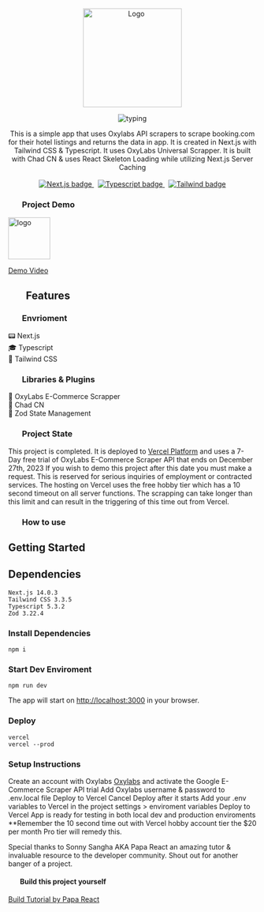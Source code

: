<p align="center">
  <br />
  <img width="200" src="https://travel-pass-beige.vercel.app/_next/image?url=%2Flogo.png&w=48&q=100" alt="Logo">
  <br />
</p>

 <p svg align="center">
<img src="https://readme-typing-svg.demolab.com?font=Noto+Serif&pause=3000&color=2FA4D7&center=true&vCenter=true&width=375&lines=Booking.com+Scraper+in+Next.js" alt=typing>
 </p>

<p align="center">
  This is a simple app that uses Oxylabs API scrapers to scrape booking.com for their hotel listings and returns the data in app. It is created in Next.js with Tailwind CSS & Typescript. It uses OxyLabs Universal Scrapper. It is built with Chad CN & uses React Skeleton Loading while utilizing Next.js Server Caching
  <br />
  <br />
  <a href="https://github.com/vercel/next.js">
    <img src="https://img.shields.io/badge/Next-black?style=for-the-badge&logo=next.js&logoColor=white" alt="Next.js badge">
  </a>
  &nbsp;
  <a href="https://github.com/microsoft/TypeScript">
    <img src="https://img.shields.io/badge/typescript-%23007ACC.svg?style=for-the-badge&logo=typescript&logoColor=white" alt="Typescript badge">
  </a>
  &nbsp;
  <a href="https://github.com/tailwindlabs/tailwindcss">
    <img src="https://img.shields.io/badge/tailwindcss-%2338B2AC.svg?style=for-the-badge&logo=tailwind-css&logoColor=white" alt="Tailwind badge">
  </a>
</p>

<h3><ul><b>Project Demo</b></ul></h3>

<a href="https://travel-pass-beige.vercel.app/" target="blank"><img align="center" src="https://travel-pass-beige.vercel.app/_next/image?url=%2Flogo.png&w=48&q=75" alt="logo" height="85" width="85" /></a>

[Demo Video](https://www.youtube.com/watch?v=ZtPs9kD9ExY)

<h2><ul><b>Features</b></ul></h2>

<h4>
<h3><ul><b>Envrioment</b></ul></h3>
        📟 Next.js <br>
        🎓 Typescript <br>
        🚀 Tailwind CSS <br>
<h3><ul><b>Libraries & Plugins</b></ul></h3>
        💎 OxyLabs E-Commerce Scrapper <br>
        💪 Chad CN<br>
        🎂 Zod State Management <br>
</h4>

<h3><ul><b>Project State</b></ul></h3>

This project is completed. It is deployed to [Vercel Platform](https://vercel.com/) and uses a 7-Day free trial of OxyLabs E-Commerce Scraper API that ends on December 27th, 2023 If you wish to demo this project after this date you must make a request. This is reserved for serious inquiries of employment or contracted services. The hosting on Vercel uses the free hobby tier which has a 10 second timeout on all server functions. The scrapping can take longer than this limit and can result in the triggering of this time out from Vercel.
<br>

<h3><ul><b>How to use</b></ul></h3>

## Getting Started

## **Dependencies**

    Next.js 14.0.3
    Tailwind CSS 3.3.5
    Typescript 5.3.2
    Zod 3.22.4

### Install Dependencies

    npm i

### Start Dev Enviroment

    npm run dev

The app will start on [http://localhost:3000](http://localhost:3000) in your browser. 

### Deploy

    vercel
    vercel --prod

### Setup Instructions
Create an account with Oxylabs [Oxylabs](https://oxylabs.io/) and activate the Google E-Commerce Scraper API trial
Add Oxylabs username & password to .env.local file
Deploy to Vercel
Cancel Deploy after it starts
Add your .env variables to Vercel in the project settings > enviroment variables
Deploy to Vercel
App is ready for testing in both local dev and production enviroments 
**Remember the 10 second time out with Vercel hobby account tier the $20 per month Pro tier will remedy this.

Special thanks to Sonny Sangha AKA Papa React an amazing tutor & invaluable resource to the developer community. Shout out for another banger of a project.

<h4><ul><b>Build this project yourself</b></ul></h4>

[Build Tutorial by Papa React](https://www.youtube.com/watch?v=SnJ6EmCWA_Y)
